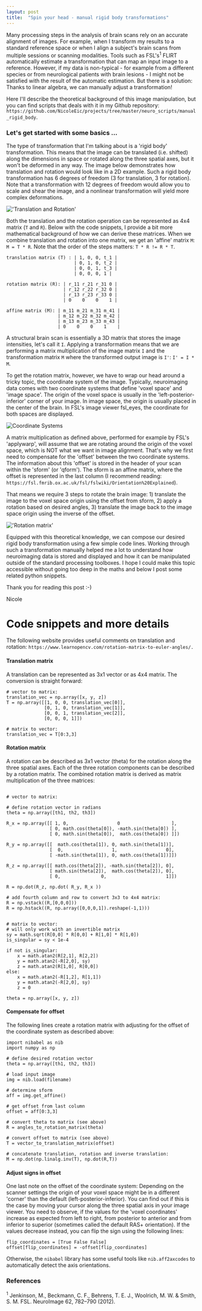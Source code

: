 ```yaml
---
layout: post
title:  "Spin your head - manual rigid body transformations"
---
```


Many processing steps in the analysis of brain scans rely on an accurate alignment of images. For example, when I transform my results to a standard reference space or when I align a subject's brain scans from multiple sessions or scanning modalities. Tools such as FSL's<sup>1</sup> FLIRT automatically estimate a transformation that can map an input image to a reference. However, if my data is non-typical - for example from a different species or from neurological patients with brain lesions - I might not be satisfied with the result of the automatic estimation. But there is a solution: Thanks to linear algebra, we can manually adjust a transformation!

Here I'll describe the theoretical background of this image manipulation, but you can find scripts that deals with it in my Github repository: `https://github.com/NicoleEic/projects/tree/master/neuro_scripts/manual_rigid_body`.

### Let's get started with some basics ...


The type of transformation that I'm talking about is a 'rigid body' transformation. This means that the image can be translated (i.e. shifted) along the dimensions in space or rotated along the three spatial axes, but it won't be deformed in any way. The image below demonstrates how translation and rotation would look like in a 2D example. Such a rigid body transformation has 6 degrees of freedom (3 for translation, 3 for rotation). Note that a transformation with 12 degrees of freedom would allow you to scale and shear the image, and a nonlinear transformation will yield more complex deformations.

!['Translation and Rotation'](/assets/spin1.png)

Both the translation and the rotation operation can be represented as 4x4 matrix (`T` and `R`). Below with the code snippets, I provide a bit more mathematical background of how we can derive these matrices. When we combine translation and rotation into one matrix, we get an 'affine' matrix `M`: `M = T * R`. Note that the order of the steps matters: `T * R != R * T`.


```
translation matrix (T) : | 1, 0, 0, t_1 |
                         | 0, 1, 0, t_2 |
                         | 0, 0, 1, t_3 |
                         | 0, 0, 0, 1 |

rotation matrix (R): | r_11 r_21 r_31 0 |
                     | r_12 r_22 r_32 0 |
                     | r_13 r_23 r_33 0 |
                     | 0    0    0    1 |

affine matrix (M): | m_11 m_21 m_31 m_41 |
                   | m_12 m_22 m_32 m_42 |
                   | m_13 m_23 m_33 m_43 |
                   | 0    0    0    1    |                     

```

A structural brain scan is essentially a 3D matrix that stores the image intensities, let's call it `I`. Applying a transformation means that we are performing a matrix multiplication of the image matrix `I` and the transformation matrix `M` where the transformed output image is `I'`: `I' = I * M`.

To get the rotation matrix, however, we have to wrap our head around a tricky topic, the coordinate system of the image. Typically, neuroimaging data comes with two coordinate systems that define 'voxel space' and 'image space'. The origin of the voxel space is usually in the 'left-posterior-inferior' corner of your image. In image space, the origin is usually placed in the center of the brain. In FSL's image viewer fsl_eyes, the coordinate for both spaces are displayed.

<img src="/{{ site.baseurl }}/assets/spin3.png" alt="Coordinate Systems">

A matrix multiplication as defined above, performed for example by FSL's 'applywarp', will assume that we are rotating around the origin of the voxel space, which is NOT what we want in image alignment. That's why we first need to compensate for the 'offset' between the two coordinate systems. The information about this 'offset' is stored in the header of your scan within the 'sform' (or 'qform'). The sform is an affine matrix, where the offset is represented in the last column (I recommend reading: `https://fsl.fmrib.ox.ac.uk/fsl/fslwiki/Orientation%20Explained`).

That means we require 3 steps to rotate the brain image: 1) translate the image to the voxel space origin using the offset from sform, 2) apply a rotation based on desired angles, 3) translate the image back to the image space origin using the inverse of the offset.

!['Rotation matrix'](/assets/spin3.png)

Equipped with this theoretical knowledge, we can compose our desired rigid body transformation using a few simple code lines. Working through such a transformation manually helped me a lot to understand how neuroimaging data is stored and displayed and how it can be manipulated outside of the standard processing toolboxes. I hope I could make this topic accessible without going too deep in the maths and below I post some related python snippets.

Thank you for reading this post :-)

Nicole


# Code snippets and more details

The following website provides useful comments on translation and rotation: `https://www.learnopencv.com/rotation-matrix-to-euler-angles/. `

#### Translation matrix
A translation can be represented as 3x1 vector or as 4x4 matrix. The conversion is straight forward:

```
# vector to matrix:
translation_vec = np.array([x, y, z])
T = np.array([[1, 0, 0, translation_vec[0]],
              [0, 1, 0, translation_vec[1]],
              [0, 0, 1, translation_vec[2]],
              [0, 0, 0, 1]])

# matrix to vector:
translation_vec = T[0:3,3]

```

#### Rotation matrix
A rotation can be described as 3x1 vector (theta) for the rotation along the three spatial axes. Each of the three rotation components can be described by a rotation matrix. The combined rotation matrix is derived as matrix multiplication of the three matrices:
```

# vector to matrix:

# define rotation vector in radians
theta = np.array([th1, th2, th3])

R_x = np.array([[ 1, 0,                  0                   ],
                [ 0, math.cos(theta[0]), -math.sin(theta[0]) ],
                [ 0, math.sin(theta[0]),  math.cos(theta[0]) ]])

R_y = np.array([[  math.cos(theta[1]), 0, math.sin(theta[1])],
                [  0,                  1,                  0],
                [ -math.sin(theta[1]), 0, math.cos(theta[1])]])

R_z = np.array([[ math.cos(theta[2]), -math.sin(theta[2]), 0],
                [ math.sin(theta[2]),  math.cos(theta[2]), 0],
                [ 0,               0,                      1]])

R = np.dot(R_z, np.dot( R_y, R_x ))

# add fourth column and row to convert 3x3 to 4x4 matrix:
R = np.vstack((R,[0,0,0]))
R = np.hstack((R, np.array([0,0,0,1]).reshape(-1,1)))


# matrix to vector:
# will only work with an invertible matrix
sy = math.sqrt(R[0,0] * R[0,0] + R[1,0] * R[1,0])
is_singular = sy < 1e-4

if not is_singular:
    x = math.atan2(R[2,1], R[2,2])
    y = math.atan2(-R[2,0], sy)
    z = math.atan2(R[1,0], R[0,0])
else:
    x = math.atan2(-R[1,2], R[1,1])
    y = math.atan2(-R[2,0], sy)
    z = 0

theta = np.array([x, y, z])
```

#### Compensate for offset

The following lines create a rotation matrix with adjusting for the offset of the coordinate system as described above:
```
import nibabel as nib
import numpy as np

# define desired rotation vector
theta = np.array([th1, th2, th3])

# load input image
img = nib.load(filename)

# determine sform
aff = img.get_affine()

# get offset from last column
offset = aff[0:3,3]

# convert theta to matrix (see above)
R = angles_to_rotation_matrix(theta)

# convert offset to matrix (see above)
T = vector_to_translation_matrix(offset)

# concatenate translation, rotation and inverse translation:
M = np.dot(np.linalg.inv(T), np.dot(R,T))
```

#### Adjust signs in offset
One last note on the offset of the coordinate system: Depending on the scanner settings the origin of your voxel space might be in a different 'corner' than the default (left-posterior-inferior). You can find out if this is the case by moving your cursor along the three spatial axis in your image viewer. You need to observe, if the values for the 'voxel coordinates' increase as expected from left to right, from posterior to anterior and from inferior to superior (sometimes called the default RAS+ orientation). If the values decrease instead, you can flip the sign using the following lines:
```
flip_coordinates = [True False False]
offset[flip_coordinates] = -offset[flip_coordinates]
```
Otherwise, the `nibabel` library has some useful tools like `nib.aff2axcodes` to automatically detect the axis orientations.

### References
<sup>1</sup> Jenkinson, M., Beckmann, C. F., Behrens, T. E. J., Woolrich, M. W. & Smith, S. M. FSL. NeuroImage 62, 782–790 (2012).
